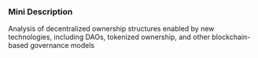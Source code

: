### Mini Description

Analysis of decentralized ownership structures enabled by new technologies, including DAOs, tokenized ownership, and other blockchain-based governance models
